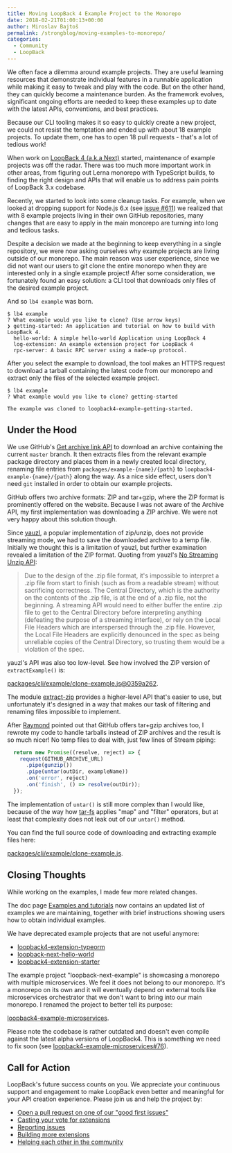 ```yaml
---
title: Moving LoopBack 4 Example Project to the Monorepo
date: 2018-02-21T01:00:13+00:00
author: Miroslav Bajtoš
permalink: /strongblog/moving-examples-to-monorepo/
categories:
  - Community
  - LoopBack
---
```


We often face a dilemma around example projects. They are useful learning resources that demonstrate individual features in a runnable application while making it easy to tweak and play with the code. But on the other hand, they can quickly become a maintenance burden. As the framework evolves, significant ongoing efforts are needed to keep these examples up to date with the latest APIs, conventions, and best practices.

Because our CLI tooling makes it so easy to quickly create a new project, we could not resist the temptation and ended up with about 18 example projects. To update them, one has to open 18 pull requests - that's a lot of tedious work!

When work on [LoopBack 4 (a.k.a Next)](https://strongloop.com/strongblog/announcing-loopback-next/) started, maintenance of example projects was off the radar. There was too much more important work in other areas, from figuring out Lerna monorepo with TypeScript builds, to finding the right design and APIs that will enable us to address pain points of LoopBack 3.x codebase.

Recently, we started to look into some cleanup tasks. For example, when we looked at dropping support for Node.js 6.x (see [issue #611](https://github.com/strongloop/loopback-next/issues/611)) we realized that with 8 example projects living in their own GitHub repositories, many changes that are easy to apply in the main monorepo are turning into long and tedious tasks.

Despite a decision we made at the beginning to keep everything in a single repository, we were now asking ourselves why example projects are living outside of our monorepo. The main reason was user experience, since we did not want our users to git clone the entire monorepo when they are interested only in a single example project! After some consideration, we fortunately found an easy solution: a CLI tool that downloads only files of the desired example project.

And so `lb4 example` was born.

```text
$ lb4 example
? What example would you like to clone? (Use arrow keys)
❯ getting-started: An application and tutorial on how to build with LoopBack 4.
  hello-world: A simple hello-world Application using LoopBack 4
  log-extension: An example extension project for LoopBack 4
  rpc-server: A basic RPC server using a made-up protocol.
```

After you select the example to download, the tool makes an HTTPS request to download a tarball containing the latest code from our monorepo and extract only the files of the selected example project.

```text
$ lb4 example
? What example would you like to clone? getting-started

The example was cloned to loopback4-example-getting-started.
```

## Under the Hood

We use GitHub's [Get archive link API](https://developer.github.com/v3/repos/contents/#get-archive-link) to download an archive containing the current `master` branch. It then extracts files from the relevant example package directory and places them in a newly created local directory, renaming file entries from `packages/example-{name}/{path}` to `loopback4-example-{name}/{path}` along the way. As a nice side effect, users don't need `git` installed in order to obtain our example projects.

GitHub offers two archive formats: ZIP and tar+gzip, where the ZIP format is prominently offered on the website. Because I was not aware of the Archive API, my first implementation was downloading a ZIP archive. We were not very happy about this solution though.

Since [yauzl](https://www.npmjs.com/package/yauzl), a popular implementation of zip/unzip, does not provide streaming mode,  we had to save the downloaded archive to a temp file. Initially we thought this is a limitation of yauzl, but further examination revealed a limitation of the ZIP format. Quoting from yauzl's [No Streaming Unzip API](https://www.npmjs.com/package/yauzl#no-streaming-unzip-api):

> Due to the design of the .zip file format, it's impossible to interpret a
> .zip file from start to finish (such as from a readable stream) without
> sacrificing correctness. The Central Directory, which is the authority on
> the contents of the .zip file, is at the end of a .zip file, not the
> beginning. A streaming API would need to either buffer the entire .zip
> file to get to the Central Directory before interpreting anything
> (defeating the purpose of a streaming interface), or rely on the Local
> File Headers which are interspersed through the .zip file. However, the
> Local File Headers are explicitly denounced in the spec as being
> unreliable copies of the Central Directory, so trusting them would be a
> violation of the spec.

yauzl's API was also too low-level. See how involved the ZIP version of `extractExample()` is:

[packages/cli/example/clone-example.js@0359a262](https://github.com/strongloop/loopback-next/blob/0359a2627cc8c5adb149acc16a4e1918716ac607/packages/cli/generators/example/clone-example.js#L64-L106).

The module [extract-zip](https://www.npmjs.com/package/extract-zip) provides a higher-level API that's easier to use, but unfortunately it's designed in a way that makes our task of filtering and renaming files impossible to implement.

After [Raymond](https://github.com/raymondfeng) pointed out that GitHub offers tar+gzip archives too, I rewrote my code to handle tarballs instead of ZIP archives and the result is so much nicer! No temp files to deal with, just few lines of Stream piping:

```js
  return new Promise((resolve, reject) => {
    request(GITHUB_ARCHIVE_URL)
      .pipe(gunzip())
      .pipe(untar(outDir, exampleName))
      .on('error', reject)
      .on('finish', () => resolve(outDir));
  });
```

The implementation of `untar()` is still more complex than I would like, because of the way how [tar-fs](https://www.npmjs.com/package/tar-fs) applies "map" and "filter" operators, but at least that complexity does not leak out of our `untar()` method.

You can find the full source code of downloading and extracting example files here:

[packages/cli/example/clone-example.js](https://github.com/strongloop/loopback-next/blob/75479f448aea20dc7f28d27d4f6cd315ca5d0137/packages/cli/generators/example/clone-example.js).

## Closing Thoughts

While working on the examples, I made few more related changes.

The doc page [Examples and tutorials](http://loopback.io/doc/en/lb4/Examples-and-tutorials.html) now contains an updated list of examples we are maintaining, together with brief instructions showing users how to obtain individual examples.

We have deprecated example projects that are not useful anymore:

* [loopback4-extension-typeorm](https://github.com/strongloop/loopback4-extension-typeorm)
* [loopback-next-hello-world](https://github.com/strongloop/loopback-next-hello-world)
* [loopback4-extension-starter](https://github.com/strongloop/loopback4-extension-starter)

The example project "loopback-next-example" is showcasing a monorepo with multiple microservices. We feel it does not belong to our monorepo. It's a monorepo on its own and it will eventually depend on external tools like microservices orchestrator that we don't want to bring into our main monorepo. I renamed the project to better tell its purpose:

[loopback4-example-microservices](https://github.com/strongloop/loopback4-example-microservices).

Please note the codebase is rather outdated and doesn't even compile against the latest alpha versions of LoopBack4. This is something we need to fix soon (see [loopback4-example-microservices#76](https://github.com/strongloop/loopback4-example-microservices/issues/76)).

## Call for Action

LoopBack's future success counts on you. We appreciate your continuous support and engagement to make LoopBack even better and meaningful for your API creation experience. Please join us and help the project by:

* [Open a pull request on one of our "good first issues"](https://github.com/strongloop/loopback-next/labels/good%20first%20issue)
* [Casting your vote for extensions](https://github.com/strongloop/loopback-next/issues/512)
* [Reporting issues](https://github.com/strongloop/loopback-next/issues)
* [Building more extensions](https://github.com/strongloop/loopback-next/issues/647)
* [Helping each other in the community](https://groups.google.com/forum/#!forum/loopbackjs)
